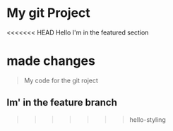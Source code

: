 # My git Project

<<<<<<< HEAD
Hello
I'm in the featured section


made changes
=======
> My code for the git roject

## Im' in the feature branch
>>>>>>> hello-styling
